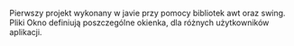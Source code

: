 Pierwszy projekt wykonany w javie przy pomocy bibliotek awt oraz swing. 
Pliki Okno definiują poszczególne okienka, dla różnych użytkowników aplikacji.
